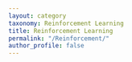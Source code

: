 ```yaml
---
layout: category
taxonomy: Reinforcement Learning
title: Reinforcement Learning
permalink: "/Reinforcement/"
author_profile: false
---
```

